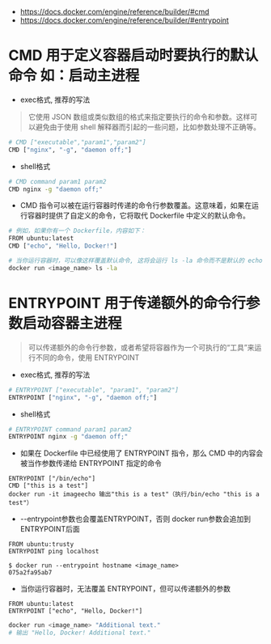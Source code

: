 * https://docs.docker.com/engine/reference/builder/#cmd
* https://docs.docker.com/engine/reference/builder/#entrypoint

# CMD 用于定义容器启动时要执行的默认命令 如：启动主进程
* exec格式, 推荐的写法
>它使用 JSON 数组或类似数组的格式来指定要执行的命令和参数。这样可以避免由于使用 shell 解释器而引起的一些问题，比如参数处理不正确等。
```sh
# CMD ["executable","param1","param2"]
CMD ["nginx", "-g", "daemon off;"]
```
* shell格式
```sh
# CMD command param1 param2
CMD nginx -g "daemon off;"
```

* CMD 指令可以被在运行容器时传递的命令行参数覆盖。这意味着，如果在运行容器时提供了自定义的命令，它将取代 Dockerfile 中定义的默认命令。
```sh
# 例如，如果你有一个 Dockerfile，内容如下：
FROM ubuntu:latest
CMD ["echo", "Hello, Docker!"]
```
```sh
# 当你运行容器时，可以像这样覆盖默认命令, 这将会运行 ls -la 命令而不是默认的 echo 命令
docker run <image_name> ls -la
```

# ENTRYPOINT 用于传递额外的命令行参数启动容器主进程
>可以传递额外的命令行参数，或者希望将容器作为一个可执行的“工具”来运行不同的命令，使用 ENTRYPOINT
* exec格式, 推荐的写法
```sh
# ENTRYPOINT ["executable", "param1", "param2"]
ENTRYPOINT ["nginx", "-g", "daemon off;"]
```
* shell格式
```sh
# ENTRYPOINT command param1 param2
ENTRYPOINT nginx -g "daemon off;"
```

* 如果在 Dockerfile 中已经使用了 ENTRYPOINT 指令，那么 CMD 中的内容会被当作参数传递给 ENTRYPOINT 指定的命令
```
ENTRYPOINT ["/bin/echo"] 
CMD ["this is a test"]
docker run -it imageecho 输出"this is a test"（执行/bin/echo "this is a test"）
```

* --entrypoint参数也会覆盖ENTRYPOINT，否则 docker run参数会追加到ENTRYPOINT后面
```
FROM ubuntu:trusty
ENTRYPOINT ping localhost
```
```
$ docker run --entrypoint hostname <image_name>
075a2fa95ab7
```

* 当你运行容器时，无法覆盖 ENTRYPOINT，但可以传递额外的参数
```
FROM ubuntu:latest
ENTRYPOINT ["echo", "Hello, Docker!"]
```
```sh
docker run <image_name> "Additional text."
# 输出 "Hello, Docker! Additional text."
```